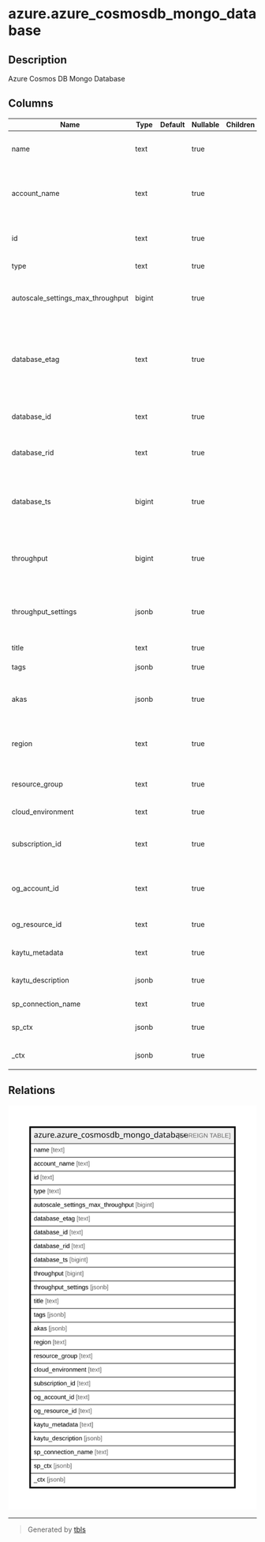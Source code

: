 # azure.azure_cosmosdb_mongo_database

## Description

Azure Cosmos DB Mongo Database

## Columns

| Name | Type | Default | Nullable | Children | Parents | Comment |
| ---- | ---- | ------- | -------- | -------- | ------- | ------- |
| name | text |  | true |  |  | The friendly name that identifies the Mongo DB database. |
| account_name | text |  | true |  |  | The friendly name that identifies the database account in which the database is created. |
| id | text |  | true |  |  | Contains ID to identify a Mongo DB database uniquely. |
| type | text |  | true |  |  | Type of the resource. |
| autoscale_settings_max_throughput | bigint |  | true |  |  | Contains maximum throughput, the resource can scale up to. |
| database_etag | text |  | true |  |  | A system generated property representing the resource etag required for optimistic concurrency control. |
| database_id | text |  | true |  |  | Name of the Cosmos DB MongoDB database. |
| database_rid | text |  | true |  |  | A system generated unique identifier for database. |
| database_ts | bigint |  | true |  |  | A system generated property that denotes the last updated timestamp of the resource. |
| throughput | bigint |  | true |  |  | Contains the value of the Cosmos DB resource throughput or autoscaleSettings. |
| throughput_settings | jsonb |  | true |  |  | Contains the value of the Cosmos DB resource throughput or autoscaleSettings. |
| title | text |  | true |  |  | Title of the resource. |
| tags | jsonb |  | true |  |  | A map of tags for the resource. |
| akas | jsonb |  | true |  |  | Array of globally unique identifier strings (also known as) for the resource. |
| region | text |  | true |  |  | The Azure region/location in which the resource is located. |
| resource_group | text |  | true |  |  | The resource group which holds this resource. |
| cloud_environment | text |  | true |  |  | The Azure Cloud Environment. |
| subscription_id | text |  | true |  |  | The Azure Subscription ID in which the resource is located. |
| og_account_id | text |  | true |  |  | The Platform Account ID in which the resource is located. |
| og_resource_id | text |  | true |  |  | The unique ID of the resource in opengovernance. |
| kaytu_metadata | text |  | true |  |  | Platform Metadata of the Azure resource. |
| kaytu_description | jsonb |  | true |  |  | The full model description of the resource |
| sp_connection_name | text |  | true |  |  | Steampipe connection name. |
| sp_ctx | jsonb |  | true |  |  | Steampipe context in JSON form. |
| _ctx | jsonb |  | true |  |  | Steampipe context in JSON form. |

## Relations

![er](azure.azure_cosmosdb_mongo_database.svg)

---

> Generated by [tbls](https://github.com/k1LoW/tbls)
